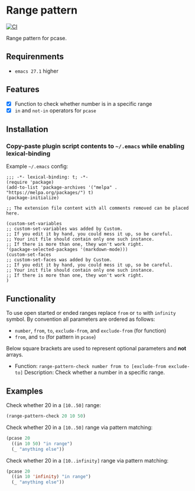 # Range pattern

[![CI](https://github.com/emilyseville7cfg-better-emacs/range-pattern/actions/workflows/ci.yml/badge.svg)](https://github.com/emilyseville7cfg-better-emacs/range-pattern/actions/workflows/ci.yml)

Range pattern for pcase.

## Requirenments

- `emacs 27.1` higher

## Features

- [x] Function to check whether number is in a specific range
- [x] `in` and `not-in` operators for `pcase`

## Installation

### Copy-paste plugin script contents to `~/.emacs` while enabling lexical-binding

Example `~/.emacs` config:

```emacs
;;; -*- lexical-binding: t; -*-
(require 'package)
(add-to-list 'package-archives '("melpa" . "https://melpa.org/packages/") t)
(package-initialize)

;; The extension file content with all comments removed can be placed here.

(custom-set-variables
;; custom-set-variables was added by Custom.
;; If you edit it by hand, you could mess it up, so be careful.
;; Your init file should contain only one such instance.
;; If there is more than one, they won't work right.
'(package-selected-packages '(markdown-mode)))
(custom-set-faces
;; custom-set-faces was added by Custom.
;; If you edit it by hand, you could mess it up, so be careful.
;; Your init file should contain only one such instance.
;; If there is more than one, they won't work right.
)
```

## Functionality

To use open started or ended ranges replace `from` or `to` with `infinity` symbol.
By convention all parameters are ordered as follows:

- `number`, `from`, `to`, `exclude-from`, and `exclude-from` (for function)
- `from`, and `to` (for pattern in `pcase`)

Below square brackets are used to represent optional parameters and **not** arrays.

- Function: `range-pattern-check number from to [exclude-from exclude-to]`
  Description: Check whether a number in a specific range.

## Examples

Check whether 20 in a `[10..50]` range:

```lisp
(range-pattern-check 20 10 50)
```

Check whether 20 in a `[10..50]` range via pattern matching:

```lisp
(pcase 20
  ((in 10 50) "in range")
  (_ "anything else"))

```

Check whether 20 in a `[10..infinity]` range via pattern matching:

```lisp
(pcase 20
  ((in 10 'infinity) "in range")
  (_ "anything else"))

```
